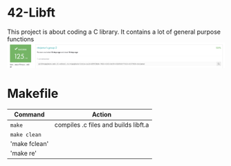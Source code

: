 # 42-Libft
This project is about coding a C library.
It contains a lot of general purpose functions
![Screenshot](result.png)
# Makefile
|Command | Action|
|--------|-------|
| `make` |compiles .c files and builds libft.a|
|`make clean`|       |
|'make fclean'|       |
|'make re'|       |

